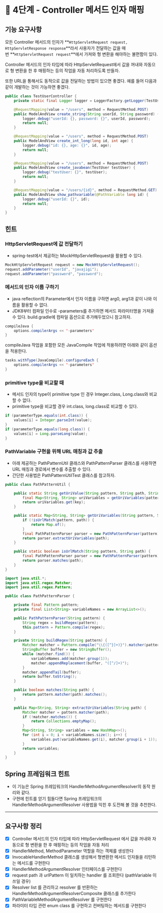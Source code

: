 # **🚀 4단계 - Controller 메서드 인자 매핑**

## 기능 요구사항

모든 Controller 메서드의 인자가 **`HttpServletRequest request, HttpServletResponse response`**라서 사용자가 전달하는 값을 매번 **`HttpServletRequest request`**에서 가져와 형 변환을 해야하는 불편함이 있다.

Controller 메서드의 인자 타입에 따라 HttpServletRequest에서 값을 꺼내와 자동으로 형 변환을 한 후 매핑하는 등의 작업을 자동 처리하도록 만들자.

또한 URL을 통해서도 동적으로 값을 전달하는 방법이 있으면 좋겠다. 예를 들어 다음과 같이 개발하는 것이 가능하면 좋겠다.

```java
public class TestUserController {
    private static final Logger logger = LoggerFactory.getLogger(TestUsersController.class);

    @RequestMapping(value = "/users", method = RequestMethod.POST)
    public ModelAndView create_string(String userId, String password) {
        logger.debug("userId: {}, password: {}", userId, password);
        return null;
    }

    @RequestMapping(value = "/users", method = RequestMethod.POST)
    public ModelAndView create_int_long(long id, int age) {
        logger.debug("id: {}, age: {}", id, age);
        return null;
    }

    @RequestMapping(value = "/users", method = RequestMethod.POST)
    public ModelAndView create_javabean(TestUser testUser) {
        logger.debug("testUser: {}", testUser);
        return null;
    }

    @RequestMapping(value = "/users/{id}", method = RequestMethod.GET)
    public ModelAndView show_pathvariable(@PathVariable long id) {
        logger.debug("userId: {}", id);
        return null;
    }
}

```

## 힌트

### **HttpServletRequest에 값 전달하기**

- spring-test에서 제공하는 MockHttpServletRequest을 활용할 수 있다.

```java
MockHttpServletRequest request = new MockHttpServletRequest();
request.addParameter("userId", "javajigi");
request.addParameter("password", "password");
```

### **메서드의 인자 이름 구하기**

- java reflection의 Parameter에서 인자 이름을 구하면 arg0, arg1과 같이 나와 이름을 활용할 수 없다.
- JDK8부터 컴파일 인수로 -parameters를 추가하면 메서드 파라미터명을 가져올 수 있다. build.gradle에 컴파일 옵션으로 추가해두었으니 참고하자.

```java
compileJava {
    options.compilerArgs << '-parameters'
}

```

compileJava 작업을 포함한 모든 JavaCompile 작업에 적용하려면 아래와 같이 옵션을 적용한다.

```java
tasks.withType(JavaCompile).configureEach {
    options.compilerArgs << '-parameters'
}

```

### **primitive type을 비교할 때**

- 메서드 인자의 type이 primitive type 인 경우 Integer.class, Long.class와 비교할 수 없다.
- primitive type을 비교할 경우 int.class, long.class로 비교할 수 있다.

```java
if (parameterType.equals(int.class)) {
    values[i] = Integer.parseInt(value);
}
if (parameterType.equals(long.class)) {
    values[i] = Long.parseLong(value);
}

```

### **PathVariable 구현을 위해 URL 매칭과 값 추출**

- 아래 제공하는 PathPatternUtil 클래스와 PathPatternParser 클래스를 사용하면 URL 매칭과 경로에서 변수를 추출할 수 있다.
- 간단한 사용법은 PathPatternUtilTest 클래스를 참고하자.

```java
public class PathPatternUtil {

    public static String getUriValue(String pattern, String path, String key) {
        final Map<String, String> uriVariables = getUriVariables(pattern, path);
        return uriVariables.get(key);
    }

    public static Map<String, String> getUriVariables(String pattern, String path) {
        if (!isUrlMatch(pattern, path)) {
            return Map.of();
        }
        final PathPatternParser parser = new PathPatternParser(pattern);
        return parser.extractUriVariables(path);
    }

    public static boolean isUrlMatch(String pattern, String path) {
        final PathPatternParser parser = new PathPatternParser(pattern);
        return parser.matches(path);
    }
}

```

```java
import java.util.*;
import java.util.regex.Matcher;
import java.util.regex.Pattern;

public class PathPatternParser {

    private final Pattern pattern;
    private final List<String> variableNames = new ArrayList<>();

    public PathPatternParser(String pattern) {
        String regex = buildRegex(pattern);
        this.pattern = Pattern.compile(regex);
    }

    private String buildRegex(String pattern) {
        Matcher matcher = Pattern.compile("\\{([^}]+)}").matcher(pattern);
        StringBuffer buffer = new StringBuffer();
        while (matcher.find()) {
            variableNames.add(matcher.group(1));
            matcher.appendReplacement(buffer, "([^/]+)");
        }
        matcher.appendTail(buffer);
        return buffer.toString();
    }

    public boolean matches(String path) {
        return pattern.matcher(path).matches();
    }

    public Map<String, String> extractUriVariables(String path) {
        Matcher matcher = pattern.matcher(path);
        if (!matcher.matches()) {
            return Collections.emptyMap();
        }
        Map<String, String> variables = new HashMap<>();
        for (int i = 0; i < variableNames.size(); i++) {
            variables.put(variableNames.get(i), matcher.group(i + 1));
        }
        return variables;
    }
}

```

## **Spring 프레임워크 힌트**

- 이 기능은 Spring 프레임워크의 HandlerMethodArgumentResolver의 동작 원리와 같다.
- 구현에 힌트를 얻기 힘들다면 Spring 프레임워크의 HandlerMethodArgumentResolver 사용법을 익힌 후 도전해 볼 것을 추천한다.

---
## 요구사항 정리
- [x]  Controller 메서드의 인자 타입에 따라 HttpServletRequest 에서 값을 꺼내와 자동으로 형 변환을 한 후 매핑하는 등의 작업을 자동 처리
  - [x] HandlerMethod, MethodParameter 역할을 하는 객체를 생성한다
  - [x] InvocableHandlerMethod 클래스를 생성해서 형변환한 메서드 인자들을 리턴하는 메서드를 구현한다
  - [x] HandlerMethodArgumentResolver 인터페이스를 구현한다
  - [x] request path 과 urlPattern 이 일치하는 handler 를 조회한다 (pathVariable 이 쓰일 경우)
  - [x] Resolver list 를 관리하고 resolver 를 반환하는 HandlerMethodArgumentResolverComposite 클래스를 추가한다
  - [x] PathVariableMethodArgumentResolver 를 구현한다
  - [x] 파라미터 타입 관련 enum class 를 구현하고 컨버팅하는 메서드를 구현한다 